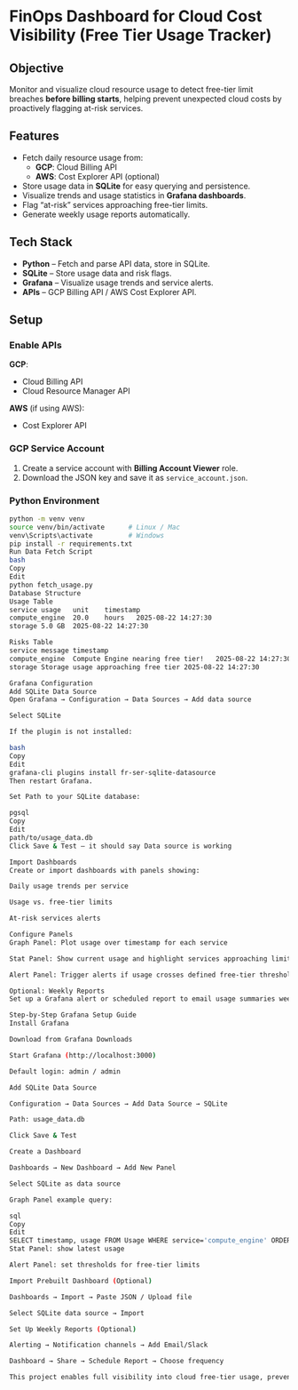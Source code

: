 # FinOps Dashboard for Cloud Cost Visibility (Free Tier Usage Tracker)

## Objective
Monitor and visualize cloud resource usage to detect free-tier limit breaches **before billing starts**, helping prevent unexpected cloud costs by proactively flagging at-risk services.

## Features
- Fetch daily resource usage from:
  - **GCP**: Cloud Billing API  
  - **AWS**: Cost Explorer API (optional)  
- Store usage data in **SQLite** for easy querying and persistence.  
- Visualize trends and usage statistics in **Grafana dashboards**.  
- Flag “at-risk” services approaching free-tier limits.  
- Generate weekly usage reports automatically.

## Tech Stack
- **Python** – Fetch and parse API data, store in SQLite.  
- **SQLite** – Store usage data and risk flags.  
- **Grafana** – Visualize usage trends and service alerts.  
- **APIs** – GCP Billing API / AWS Cost Explorer API.  

## Setup

### Enable APIs
**GCP**:
- Cloud Billing API  
- Cloud Resource Manager API  

**AWS** (if using AWS):
- Cost Explorer API  

### GCP Service Account
1. Create a service account with **Billing Account Viewer** role.  
2. Download the JSON key and save it as `service_account.json`.

### Python Environment
```bash
python -m venv venv
source venv/bin/activate      # Linux / Mac
venv\Scripts\activate         # Windows
pip install -r requirements.txt
Run Data Fetch Script
bash
Copy
Edit
python fetch_usage.py
Database Structure
Usage Table
service	usage	unit	timestamp
compute_engine	20.0	hours	2025-08-22 14:27:30
storage	5.0	GB	2025-08-22 14:27:30

Risks Table
service	message	timestamp
compute_engine	Compute Engine nearing free tier!	2025-08-22 14:27:30
storage	Storage usage approaching free tier	2025-08-22 14:27:30

Grafana Configuration
Add SQLite Data Source
Open Grafana → Configuration → Data Sources → Add data source

Select SQLite

If the plugin is not installed:

bash
Copy
Edit
grafana-cli plugins install fr-ser-sqlite-datasource
Then restart Grafana.

Set Path to your SQLite database:

pgsql
Copy
Edit
path/to/usage_data.db
Click Save & Test – it should say Data source is working

Import Dashboards
Create or import dashboards with panels showing:

Daily usage trends per service

Usage vs. free-tier limits

At-risk services alerts

Configure Panels
Graph Panel: Plot usage over timestamp for each service

Stat Panel: Show current usage and highlight services approaching limits

Alert Panel: Trigger alerts if usage crosses defined free-tier thresholds

Optional: Weekly Reports
Set up a Grafana alert or scheduled report to email usage summaries weekly.

Step-by-Step Grafana Setup Guide
Install Grafana

Download from Grafana Downloads

Start Grafana (http://localhost:3000)

Default login: admin / admin

Add SQLite Data Source

Configuration → Data Sources → Add Data Source → SQLite

Path: usage_data.db

Click Save & Test

Create a Dashboard

Dashboards → New Dashboard → Add New Panel

Select SQLite as data source

Graph Panel example query:

sql
Copy
Edit
SELECT timestamp, usage FROM Usage WHERE service='compute_engine' ORDER BY timestamp
Stat Panel: show latest usage

Alert Panel: set thresholds for free-tier limits

Import Prebuilt Dashboard (Optional)

Dashboards → Import → Paste JSON / Upload file

Select SQLite data source → Import

Set Up Weekly Reports (Optional)

Alerting → Notification channels → Add Email/Slack

Dashboard → Share → Schedule Report → Choose frequency

This project enables full visibility into cloud free-tier usage, preventing unexpected billing and helping optimize your cloud resources effectively.
